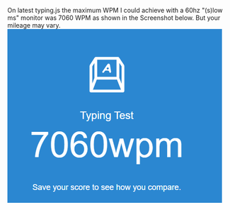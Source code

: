 On latest typing.js the maximum WPM I could achieve with a 60hz "(s)low ms" monitor was 7060 WPM as shown in the Screenshot below. But your mileage may vary.
![screenshot](https://github.com/raigon-pawa/inhumane/blob/typing/md/7060WPM.png)
